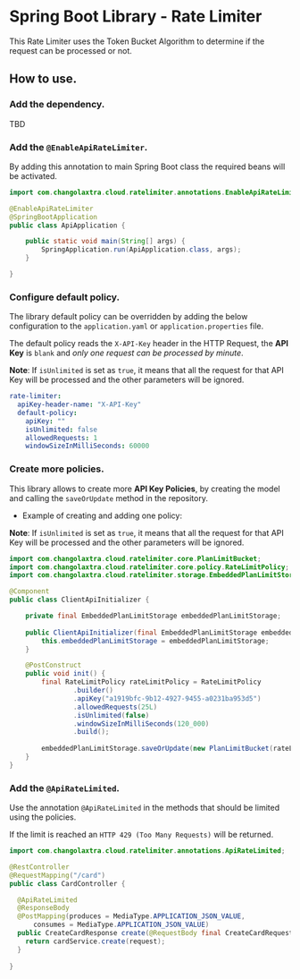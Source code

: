 # Spring Boot Library - Rate Limiter

This Rate Limiter uses the Token Bucket Algorithm to determine if the request can be processed or
not.

## How to use.

### Add the dependency.

TBD

### Add the `@EnableApiRateLimiter`.

By adding this annotation to main Spring Boot class the required beans will be activated.

```java
import com.changolaxtra.cloud.ratelimiter.annotations.EnableApiRateLimiter;

@EnableApiRateLimiter
@SpringBootApplication
public class ApiApplication {

	public static void main(String[] args) {
		SpringApplication.run(ApiApplication.class, args);
	}

}
```

### Configure default policy.

The library default policy can be overridden by adding the below configuration to
the `application.yaml` or `application.properties` file.

The default policy reads the `X-API-Key` header in the HTTP Request, the **API Key** is `blank` and _only one request can be
processed by minute_.

**Note**: If `isUnlimited` is set as `true`, it means that all the request for that API Key will be processed and the other parameters will be ignored.

````yaml
rate-limiter:
  apiKey-header-name: "X-API-Key"
  default-policy:
    apiKey: ""
    isUnlimited: false
    allowedRequests: 1
    windowSizeInMilliSeconds: 60000
````

### Create more policies.

This library allows to create more **API Key Policies**, by creating the model and calling the `saveOrUpdate` method in the repository.

- Example of creating and adding one policy:

**Note**: If `isUnlimited` is set as `true`, it means that all the request for that API Key will be processed and the other parameters will be ignored.


````java
import com.changolaxtra.cloud.ratelimiter.core.PlanLimitBucket;
import com.changolaxtra.cloud.ratelimiter.core.policy.RateLimitPolicy;
import com.changolaxtra.cloud.ratelimiter.storage.EmbeddedPlanLimitStorage;

@Component
public class ClientApiInitializer {

    private final EmbeddedPlanLimitStorage embeddedPlanLimitStorage;
    
    public ClientApiInitializer(final EmbeddedPlanLimitStorage embeddedPlanLimitStorage) {
        this.embeddedPlanLimitStorage = embeddedPlanLimitStorage;
    }

    @PostConstruct
    public void init() {
        final RateLimitPolicy rateLimitPolicy = RateLimitPolicy
                .builder()
                .apiKey("a1919bfc-9b12-4927-9455-a0231ba953d5")
                .allowedRequests(25L)
                .isUnlimited(false)
                .windowSizeInMilliSeconds(120_000)
                .build();
        
        embeddedPlanLimitStorage.saveOrUpdate(new PlanLimitBucket(rateLimitPolicy));
    }
}
````

### Add the `@ApiRateLimited`.

Use the annotation `@ApiRateLimited` in the methods that should be limited using the policies.

If the limit is reached an `HTTP 429 (Too Many Requests)` will be returned.

````java
import com.changolaxtra.cloud.ratelimiter.annotations.ApiRateLimited;

@RestController
@RequestMapping("/card")
public class CardController {

  @ApiRateLimited
  @ResponseBody
  @PostMapping(produces = MediaType.APPLICATION_JSON_VALUE,
      consumes = MediaType.APPLICATION_JSON_VALUE)
  public CreateCardResponse create(@RequestBody final CreateCardRequest request) {
    return cardService.create(request);
  }
  
}
````

